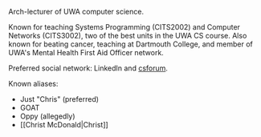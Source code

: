 Arch-lecturer of UWA computer science.

Known for teaching Systems Programming (CITS2002) and Computer Networks (CITS3002), two of the best units in the UWA CS course. Also known for beating cancer, teaching at Dartmouth College, and member of UWA's Mental Health First Aid Officer network.

Preferred social network: LinkedIn and [csforum](https://secure.csse.uwa.edu.au/run/csforum).

Known aliases:

- Just "Chris" (preferred)
- GOAT
- Oppy (allegedly)
- [[Christ McDonald|Christ]]